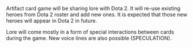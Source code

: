 Artifact card game will be sharing lore with Dota 2. It will re-use existing heroes from Dota 2 roster and add new ones. It is expected that those new heroes will appear in Dota 2 in future. 

Lore will come mostly in a form of special interactions between cards during the game. New voice lines are also possible (SPECULATION).
